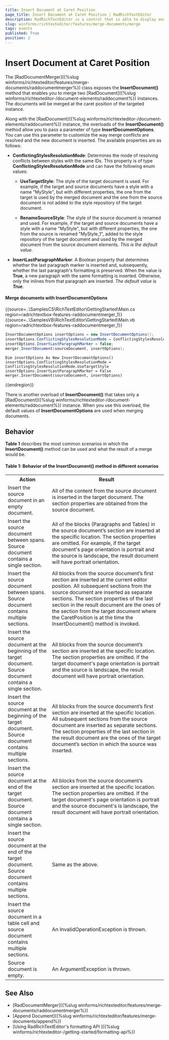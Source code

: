 ```yaml
---
title: Insert Document at Caret Position
page_title: Insert Document at Caret Position | RadRichTextEditor
description: RadRichTextEditor is a control that is able to display and edit rich-text content including formatted text arranged in pages, paragraphs, spans (runs), tables, etc. 
slug: winforms/richtexteditor/features/merge-documents/merge
tags: events
published: True
position: 2 
---
```


# Insert Document at Caret Position

The [RadDocumentMerger]({%slug winforms/richtexteditor/features/merge-documents/raddocumentmerger%}) class exposes the **InsertDocument()** method that enables you to merge two [RadDocument]({%slug winforms/richtexteditor-/document-elements/raddocument%}) instances. The documents will be merged at the caret position of the targeted instance.

Along with the [RadDocument]({%slug winforms/richtexteditor-/document-elements/raddocument%}) instance, the overloads of the **InsertDocument()** method allow you to pass a parameter of type **InsertDocumentOptions**. You can use this parameter to customize the way merge conflicts are resolved and the new document is inserted. The available properties are as follows:

* **ConflictingStylesResolutionMode**: Determines the mode of resolving conflicts between styles with the same IDs. This property is of type **ConflictingStylesResolutionMode** and can have the following enum values:

	* **UseTargetStyle**: The style of the target document is used. For example, if the target and source documents have a style with a name "MyStyle", but with different properties, the one from the target is used by the merged document and the one from the source document is not added to the style repository of the target document.
	
	* **RenameSourceStyle**: The style of the source document is renamed and used. For example, if the target and source documents have a style with a name "MyStyle", but with different properties, the one from the source is renamed "MyStyle\_1", added to the style repository of the target document and used by the merged document from the source document elements. *This is the default value*.

* **InsertLastParagraphMarker**: A Boolean property that determines whether the last paragraph marker is inserted and, subsequently, whether the last paragraph's formatting is preserved. When the value is **True**, a new paragraph with the same formatting is inserted. Otherwise, only the inlines from that paragraph are inserted. *The default value is **True***.

#### Merge documents with InsertDocumentOptions 

{{source=..\SamplesCS\RichTextEditor\GettingStarted\Main.cs region=radrichtextbox-features-raddocumentmerger_1}} 
{{source=..\SamplesVB\RichTextEditor\GettingStarted\Main.vb region=radrichtextbox-features-raddocumentmerger_1}} 

````C#
InsertDocumentOptions insertOptions = new InsertDocumentOptions();
insertOptions.ConflictingStylesResolutionMode = ConflictingStylesResolutionMode.UseTargetStyle;
insertOptions.InsertLastParagraphMarker = false;
merger.InsertDocument(sourceDocument, insertOptions);

````
````VB.NET
Dim insertOptions As New InsertDocumentOptions()
insertOptions.ConflictingStylesResolutionMode = ConflictingStylesResolutionMode.UseTargetStyle
insertOptions.InsertLastParagraphMarker = False
merger.InsertDocument(sourceDocument, insertOptions)

````

{{endregion}} 

There is another overload of **InsertDocument()** that takes only a [RadDocument]({%slug winforms/richtexteditor-/document-elements/raddocument%}) instance. When you use this overload, the default values of **InsertDocumentOptions** are used when merging documents.  

## Behavior

**Table 1** describes the most common scenarios in which the **InsertDocument()** method can be used and what the result of a merge would be.

#### **Table 1: Behavior of the InsertDocument() method in different scenarios**
<table>
<tr>
	<th>Action </th>
	<th>Result </th>
</tr>

<tr>
	<td>Insert the source document in an empty document.</td>
	<td>All of the content from the source document is inserted in the target document. The section properties are obtained from the source document.</td>
</tr>

<tr>
	<td>Insert the source document between spans. Source document contains a single section.</td>
	<td>All of the blocks (Paragraphs and Tables) in the source document’s section are inserted at the specific location. The section properties are omitted. For example, if the target document's page orientation is portrait and the source is landscape, the result document will have portrait orientation.</td>
</tr>

<tr>
	<td>Insert the source document between spans. Source document contains multiple sections.</td>
	<td>All blocks from the source document’s first section are inserted at the current editor position. All subsequent sections from the source document are inserted as separate sections. The section properties of the last section in the result document are the ones of the section from the target document where the CaretPosition is at the time the InsertDocument() method is invoked.</td>
</tr>

<tr>
	<td>Insert the source document at the beginning of the target document. Source document contains a single section.</td>
	<td>All blocks from the source document’s section are inserted at the specific location. The section properties are omitted. If the target document's page orientation is portrait and the source is landscape, the result document will have portrait orientation.</td>
</tr>

<tr>
	<td>Insert the source document at the beginning of the target document. Source document contains multiple sections.</td>
	<td>All blocks from the source document’s first section are inserted at the specific location. All subsequent sections from the source document are inserted as separate sections. The section properties of the last section in the result document are the ones of the target document’s section in which the source was inserted.</td>
</tr>

<tr>
	<td>Insert the source document at the end of the target document. Source document contains a single section.</td>
	<td>All blocks from the source document’s section are inserted at the specific location. The section properties are omitted. If the target document's page orientation is portrait and the source document's is landscape, the result document will have portrait orientation.</td>
</tr>

<tr>
	<td>Insert the source document at the end of the target document. Source document contains multiple sections.</td>
	<td>Same as the above.</td>
</tr>

<tr>
	<td>Insert the source document in a table cell and source document contains multiple sections.</td>
	<td>An InvalidOperationException is thrown.</td>
</tr>

<tr>
	<td>Source document is empty.</td>
	<td>An ArgumentException is thrown.</td>
</tr>

</table>


## See Also

 * [RadDocumentMerger]({%slug winforms/richtexteditor/features/merge-documents/raddocumentmerger%})
 * [Append Document]({%slug winforms/richtexteditor/features/merge-documents/append%})
 * [Using RadRichTextEditor's formatting API ]({%slug winforms/richtexteditor-/getting-started/formatting-api%})
